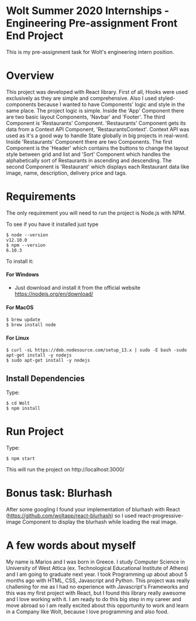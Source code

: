 # Wolt Summer 2020 Internships - Engineering Pre-assignment Front End Project

This is my pre-assignment task for Wolt's engineering intern position.

# Overview

This project was developed with React library. First of all, Hooks were used exclusively as they are simple and comprehensive. Also I used styled-components because I wanted to have Components' logic and style in the same place. The project logic is
simple. Inside the 'App' Component there are two basic layout Components, 'Navbar' and 'Footer'. The third Component is 'Restaurants'
Component. 'Restaurants' Component gets its data from a Context API Component, 'RestaurantsContext'. Context API was used as it's a good way
to handle State globally in big projects in real-word. Inside 'Restaurants' Component there are two Components. The first Component is the
'Header' which contains the buttons to change the layout style between grid and list and 'Sort' Component which handles the alphabetically
sort of Restaurants in ascending and descending. The second Component is 'Restaurant' which displays each Restaurant data like image, name,
description, delivery price and tags.

# Requirements

The only requirement you will need to run the project is Node.js with NPM.

To see if you have it installed just type

    $ node --version
    v12.10.0
    $ npm --version
    6.10.3

To install it:

#### For Windows

-   Just download and install it from the official website https://nodejs.org/en/download/

#### For MacOS

    $ brew update
    $ brew install node

#### For Linux

    $ curl -sL https://deb.nodesource.com/setup_13.x | sudo -E bash -sudo apt-get install -y nodejs
    $ sudo apt-get install -y nodejs

## Install Dependencies

Type:

    $ cd Wolt
    $ npm install

# Run Project

Type:

    $ npm start

This will run the project on http://localhost:3000/

# Bonus task: Blurhash

After some googling I found your implementation of blurhash with React (https://github.com/woltapp/react-blurhash) so I used
react-progressive-image Component to display the blurhash while loading the real image.

# A few words about myself

My name is Marios and I was born in Greece. I study Computer Science in University of West Attica (ex. Technological Educational Institute
of Athens) and I am going to graduate next year. I took Programming up about about 5 months ago with HTML, CSS, Javascript and Python. This
project was really challening for me as I had no experience with Javascript's Frameworks and this was my first project with React, but I
found this library really awesome and I love working with it. I am ready to do this big step in my career and move abroad so I am really
excited about this opportunity to work and learn in a Company like Wolt, because I love programming and also food.

